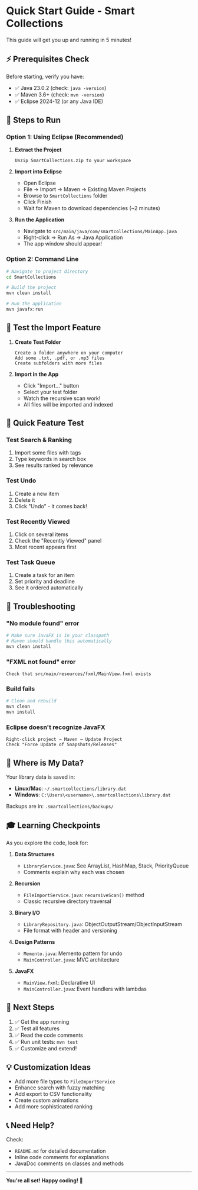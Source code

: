 # Quick Start Guide - Smart Collections

This guide will get you up and running in 5 minutes!

## ⚡ Prerequisites Check

Before starting, verify you have:
- ✅ Java 23.0.2 (check: `java -version`)
- ✅ Maven 3.6+ (check: `mvn -version`)
- ✅ Eclipse 2024-12 (or any Java IDE)

## 🚀 Steps to Run

### Option 1: Using Eclipse (Recommended)

1. **Extract the Project**
   ```
   Unzip SmartCollections.zip to your workspace
   ```

2. **Import into Eclipse**
   - Open Eclipse
   - File → Import → Maven → Existing Maven Projects
   - Browse to `SmartCollections` folder
   - Click Finish
   - Wait for Maven to download dependencies (~2 minutes)

3. **Run the Application**
   - Navigate to `src/main/java/com/smartcollections/MainApp.java`
   - Right-click → Run As → Java Application
   - The app window should appear!

### Option 2: Command Line

```bash
# Navigate to project directory
cd SmartCollections

# Build the project
mvn clean install

# Run the application
mvn javafx:run
```

## 📁 Test the Import Feature

1. **Create Test Folder**
   ```
   Create a folder anywhere on your computer
   Add some .txt, .pdf, or .mp3 files
   Create subfolders with more files
   ```

2. **Import in the App**
   - Click "Import..." button
   - Select your test folder
   - Watch the recursive scan work!
   - All files will be imported and indexed

## 🎯 Quick Feature Test

### Test Search & Ranking
1. Import some files with tags
2. Type keywords in search box
3. See results ranked by relevance

### Test Undo
1. Create a new item
2. Delete it
3. Click "Undo" - it comes back!

### Test Recently Viewed
1. Click on several items
2. Check the "Recently Viewed" panel
3. Most recent appears first

### Test Task Queue
1. Create a task for an item
2. Set priority and deadline
3. See it ordered automatically

## 🐛 Troubleshooting

### "No module found" error
```bash
# Make sure JavaFX is in your classpath
# Maven should handle this automatically
mvn clean install
```

### "FXML not found" error
```
Check that src/main/resources/fxml/MainView.fxml exists
```

### Build fails
```bash
# Clean and rebuild
mvn clean
mvn install
```

### Eclipse doesn't recognize JavaFX
```
Right-click project → Maven → Update Project
Check "Force Update of Snapshots/Releases"
```

## 📂 Where is My Data?

Your library data is saved in:
- **Linux/Mac**: `~/.smartcollections/library.dat`
- **Windows**: `C:\Users\<username>\.smartcollections\library.dat`

Backups are in: `.smartcollections/backups/`

## 🎓 Learning Checkpoints

As you explore the code, look for:

1. **Data Structures**
   - `LibraryService.java`: See ArrayList, HashMap, Stack, PriorityQueue
   - Comments explain why each was chosen

2. **Recursion**
   - `FileImportService.java`: `recursiveScan()` method
   - Classic recursive directory traversal

3. **Binary I/O**
   - `LibraryRepository.java`: ObjectOutputStream/ObjectInputStream
   - File format with header and versioning

4. **Design Patterns**
   - `Memento.java`: Memento pattern for undo
   - `MainController.java`: MVC architecture

5. **JavaFX**
   - `MainView.fxml`: Declarative UI
   - `MainController.java`: Event handlers with lambdas

## 📝 Next Steps

1. ✅ Get the app running
2. ✅ Test all features
3. ✅ Read the code comments
4. ✅ Run unit tests: `mvn test`
5. ✅ Customize and extend!

## 💡 Customization Ideas

- Add more file types to `FileImportService`
- Enhance search with fuzzy matching
- Add export to CSV functionality
- Create custom animations
- Add more sophisticated ranking

## 📞 Need Help?

Check:
- `README.md` for detailed documentation
- Inline code comments for explanations
- JavaDoc comments on classes and methods

---

**You're all set! Happy coding! 🎉**

